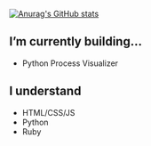 [![Anurag's GitHub stats](https://github-readme-stats.vercel.app/api?username=khabibulix)](https://github.com/anuraghazra/github-readme-stats)

## I’m currently building...

- Python Process Visualizer

## I understand

- HTML/CSS/JS
- Python
- Ruby

<!---
Khabibulix/Khabibulix is a ✨ special ✨ repository because its `README.md` (this file) appears on your GitHub profile.
You can click the Preview link to take a look at your changes.
--->

